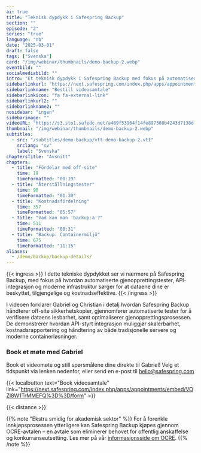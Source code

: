 ```yaml
---
ai: true
title: "Teknisk dypdykk i Safespring Backup"
section: ""
episode: "2"
series: "true"
language: "nb"
date: "2025-03-01"
draft: false
tags: ["Svenska"]
card: "/img/webinar/thumbnails/demo-backup-2.webp"
eventbild: ""
socialmediabild: ""
intro: "Et teknisk dypdykk i Safespring Backup med fokus på automatiserte gjenopprettingstester, API-integrasjon og moderne infrastruktur."
sidebarlinkurl: "https://next.safespring.com/index.php/apps/appointments/embed/VOZl8W1TrMMEFQ%3D%3D/form"
sidebarlinkname: "Bestill videosamtale"
sidebarlinkicon: "fa fa-external-link"
sidebarlinkurl2: ""
sidebarlinkname2: ""
nosidebar: "ingen"
sidebarimage: ""
videoURL: "https://s3.sto1.safedc.net/a489f53964f14fe897308b4243d7138d:processedvideos/demo-backup-2/master.m3u8"
thumbnail: "/img/webinar/thumbnails/demo-backup-2.webp"
subtitles:
  - src: "/subtitles/demo-backup/vtt-demo-backup-2.vtt"
    srclang: "sv"
    label: "Svenska"
chaptersTitle: "Avsnitt"
chapters:
  - title: "Fördelar med off-site"
    time: 19
    timeFormatted: "00:19"
  - title: "Återställningstester"
    time: 90
    timeFormatted: "01:30"
  - title: "Kostnadsfördelning"
    time: 357
    timeFormatted: "05:57"
  - title: "Vad kan man 'backup:a'?"
    time: 511
    timeFormatted: "08:31"
  - title: "Backup: Containermiljö"
    time: 675
    timeFormatted: "11:15"
aliases:
  - /demo/backup/backup-details/
---
```


{{< ingress >}}
I dette tekniske dypdykket ser vi nærmere på Safespring Backup, med fokus på hvordan automatiserte gjenopprettingstester, API-integrasjon og moderne infrastruktur sørger for at dataene dine er beskyttet, tilgjengelige og kostnadseffektive.
{{< /ingress >}}

I videoen forklarer Gabriel og Christian i detalj hvordan Safespring Backup håndterer off-site sikkerhetskopier, gjennomfører automatiserte tester for å verifisere dataens lesbarhet, samt optimaliserer gjenopprettingsprosessen. De demonstrerer hvordan API-styrt integrasjon muliggjør skalerbarhet, kostnadsrapportering og håndtering av både tradisjonelle servere og moderne containerløsninger.

### Book et møte med Gabriel

Book et videomøte og still spørsmålene dine direkte til Gabriel! Velg et tidspunkt via lenken nedenfor, eller send en e-post til hello@safespring.com

{{< localbutton text="Book videosamtale" link="https://next.safespring.com/index.php/apps/appointments/embed/VOZl8W1TrMMEFQ%3D%3D/form" >}}

{{< distance >}}

{{% note "Ekstra smidig for akademisk sektor" %}}
For å forenkle innkjøpsprosessen ytterligere kan Safespring Backup kjøpes gjennom OCRE-avtalen – en avtale som eliminerer behovet for offentlig anskaffelse og konkurranseutsetting. Les mer på vår [informasjonsside om OCRE](/branscher/utbildning-forskning/).
{{% /note %}}
